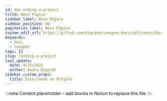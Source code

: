 ```yaml
---
id: doc-ending-a-project
title: Nova Página
sidebar_label: Nova Página
sidebar_position: 40
pagination_label: Nova Página
custom_edit_url: https://github.com/digidem/comapeo-docs/edit/main/docs/ending-a-project.md
keywords:
  - docs
  - comapeo
tags: []
slug: /ending-a-project
last_update:
  date: 9/25/2025
  author: Awana Digital
sidebar_custom_props:
  title: Encerrando um Projeto
---
```


<!-- Placeholder content generated automatically because the Notion page is missing a Website Block. -->

:::note
Content placeholder – add blocks in Notion to replace this file.
:::
